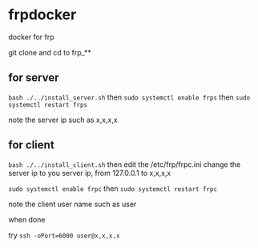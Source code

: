 # frpdocker
docker for frp

git clone and cd to frp_**

## for server

`bash ./../install_server.sh`
then 
`sudo systemctl enable frps`
then 
`sudo systemctl restart frps`

note the server ip such as x,x,x,x

## for client

`bash ./../install_client.sh`
then 
edit the /etc/frp/frpc.ini
change the server ip to you server ip, from 127.0.0.1 to x,x,x,x

`sudo systemctl enable frpc`
then 
`sudo systemctl restart frpc`

note the client user name such as user

when done 

try
`ssh -oPort=6000 user@x,x,x,x`
